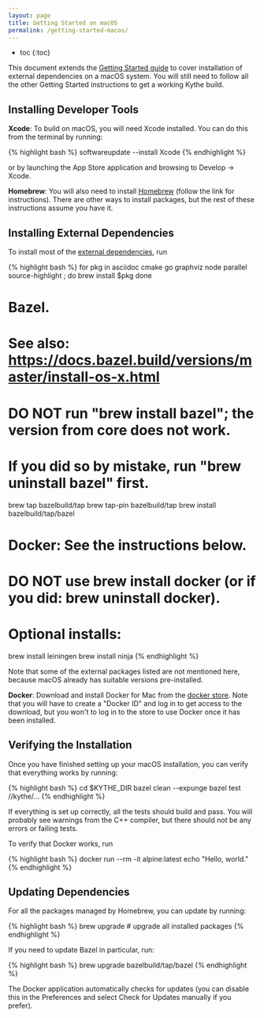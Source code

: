 ```yaml
---
layout: page
title: Getting Started on macOS
permalink: /getting-started-macos/
---
```


* toc
{:toc}

This document extends the [Getting Started guide](getting-started.md) to cover
installation of external dependencies on a macOS system. You will still need to
follow all the other Getting Started instructions to get a working Kythe build.


## Installing Developer Tools

**Xcode**: To build on macOS, you will need Xcode installed. You can do this
from the terminal by running:

{% highlight bash %}
softwareupdate --install Xcode
{% endhighlight %}

or by launching the App Store application and browsing to Develop → Xcode.

**Homebrew**: You will also need to install [Homebrew](https://brew.sh) (follow
the link for instructions).  There are other ways to install packages, but the
rest of these instructions assume you have it.


## Installing External Dependencies

To install most of the [external dependencies][ext], run

{% highlight bash %}
for pkg in asciidoc cmake go graphviz node parallel source-highlight ; do
   brew install $pkg
done

# Bazel.
# See also:  https://docs.bazel.build/versions/master/install-os-x.html
#
# DO NOT run "brew install bazel"; the version from core does not work.
# If you did so by mistake, run "brew uninstall bazel" first.
brew tap bazelbuild/tap
brew tap-pin bazelbuild/tap
brew install bazelbuild/tap/bazel

# Docker: See the instructions below.
# DO NOT use brew install docker (or if you did: brew uninstall docker).

# Optional installs:
brew install leiningen
brew install ninja
{% endhighlight %}

Note that some of the external packages listed are not mentioned here, because
macOS already has suitable versions pre-installed.

**Docker**: Download and install Docker for Mac from the [docker store][dock].
Note that you will have to create a "Docker ID" and log in to get access to the
download, but you won't to log in to the store to use Docker once it has been
installed.


## Verifying the Installation

Once you have finished setting up your macOS installation, you can verify that
everything works by running:

{% highlight bash %}
cd $KYTHE_DIR
bazel clean --expunge
bazel test //kythe/...
{% endhighlight %}

If everything is set up correctly, all the tests should build and pass.  You
will probably see warnings from the C++ compiler, but there should not be any
errors or failing tests.

To verify that Docker works, run

{% highlight bash %}
docker run --rm -it alpine:latest echo "Hello, world."
{% endhighlight %}


## Updating Dependencies

For all the packages managed by Homebrew, you can update by running:

{% highlight bash %}
brew upgrade  # upgrade all installed packages
{% endhighlight %}

If you need to update Bazel in particular, run:

{% highlight bash %}
brew upgrade bazelbuild/tap/bazel
{% endhighlight %}

The Docker application automatically checks for updates (you can disable this
in the Preferences and select Check for Updates manually if you prefer).

[ext]: https://kythe.io/getting-started/#external-dependencies
[dock]: https://store.docker.com/editions/community/docker-ce-desktop-mac




